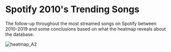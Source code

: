 # Spotify 2010's Trending Songs
The follow-up throughout the most streamed songs on Spotify between 2010-2019 and some conclusions based on what the heatmap reveals about the database.

![heatmap_A2](https://user-images.githubusercontent.com/85463854/140750190-7e2aebca-8f8c-4a7b-a44a-16a64595bd45.png)
